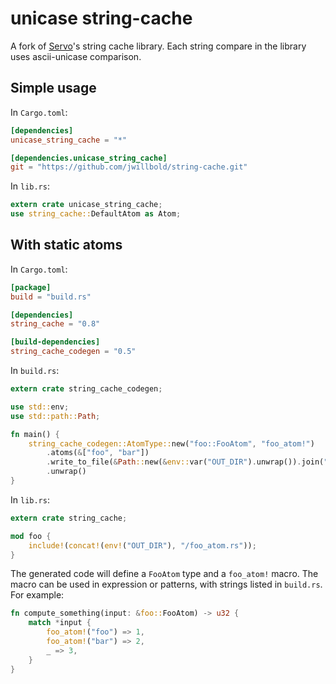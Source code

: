 # unicase string-cache

A fork of [Servo](https://github.com/servo/servo)'s string cache library. Each string compare in the library uses ascii-unicase comparison.

## Simple usage

In `Cargo.toml`:

```toml
[dependencies]
unicase_string_cache = "*"

[dependencies.unicase_string_cache]
git = "https://github.com/jwillbold/string-cache.git"
```

In `lib.rs`:

```rust
extern crate unicase_string_cache;
use string_cache::DefaultAtom as Atom;
```

## With static atoms

In `Cargo.toml`:

```toml
[package]
build = "build.rs"

[dependencies]
string_cache = "0.8"

[build-dependencies]
string_cache_codegen = "0.5"
```

In `build.rs`:

```rust
extern crate string_cache_codegen;

use std::env;
use std::path::Path;

fn main() {
    string_cache_codegen::AtomType::new("foo::FooAtom", "foo_atom!")
        .atoms(&["foo", "bar"])
        .write_to_file(&Path::new(&env::var("OUT_DIR").unwrap()).join("foo_atom.rs"))
        .unwrap()
}
```

In `lib.rs`:

```rust
extern crate string_cache;

mod foo {
    include!(concat!(env!("OUT_DIR"), "/foo_atom.rs"));
}
```

The generated code will define a `FooAtom` type and a `foo_atom!` macro.
The macro can be used in expression or patterns, with strings listed in `build.rs`.
For example:

```rust
fn compute_something(input: &foo::FooAtom) -> u32 {
    match *input {
        foo_atom!("foo") => 1,
        foo_atom!("bar") => 2,
        _ => 3,
    }
}
```
